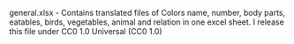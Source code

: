 general.xlsx - Contains translated files of Colors name, number, body parts, eatables, birds, vegetables, animal and relation in one excel sheet.
I release this file under CC0 1.0 Universal (CC0 1.0)
